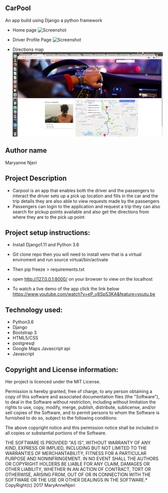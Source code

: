## CarPool
An app bulid using Django a python framework  

- Home page
![Screenshot](screenshot1.png)

- Driver Profile Page
![Screenshot](screenshot2.png)

- Directions map
![Screenshot](screenshot3.png)

## Author name
Maryanne  Njeri

## Project Description

- Carpool is an app that enables both the driver and the passengers to interact the driver sets up a pick up location and fills in the car and the trip details they are also able to view requests made by the passengers
- Passengers can login to the application and request a trip they can also search for pickup points available and also get the directions from where they are to the pick up point



## Project setup instructions:
- Install Django1.11 and Python 3.6

- Git clone repo then you will need to install venv that is a  virtual enviroment and run source virtual/bin/activate
- Then pip freeze > requirements.txt


- open http://127.0.0.1:8000/ on your browser to view on the localhost

- To watch a live demo of the app click the link below
https://www.youtube.com/watch?v=eP_y8SpS3KA&feature=youtu.be


## Technology used:
- Python3.6
- Django
- Bootstrap 3
- HTML5/CSS
- postgresql
- Google Maps Javascript api
- Javascript






## Copyright and License information:
Her  project is licenced under the MIT License.

Permission is hereby granted, free of charge, to any person obtaining a copy of this software and associated documentation files (the "Software"), to deal in the Software without restriction, including without limitation the rights to use, copy, modify, merge, publish, distribute, sublicense, and/or sell copies of the Software, and to permit persons to whom the Software is furnished to do so, subject to the following conditions:

The above copyright notice and this permission notice shall be included in all copies or substantial portions of the Software.

THE SOFTWARE IS PROVIDED "AS IS", WITHOUT WARRANTY OF ANY KIND, EXPRESS OR IMPLIED, INCLUDING BUT NOT LIMITED TO THE WARRANTIES OF MERCHANTABILITY, FITNESS FOR A PARTICULAR PURPOSE AND NONINFRINGEMENT. IN NO EVENT SHALL THE AUTHORS OR COPYRIGHT HOLDERS BE LIABLE FOR ANY CLAIM, DAMAGES OR OTHER LIABILITY, WHETHER IN AN ACTION OF CONTRACT, TORT OR OTHERWISE, ARISING FROM, OUT OF OR IN CONNECTION WITH THE SOFTWARE OR THE USE OR OTHER DEALINGS IN THE SOFTWARE.* CopyRight(c) 2017 MaryAnneNjeri
